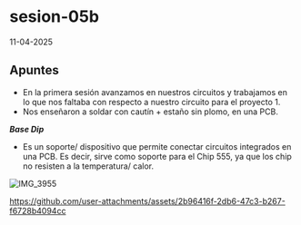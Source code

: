 # sesion-05b

11-04-2025

## Apuntes

* En la primera sesión avanzamos en nuestros circuitos y trabajamos en lo que nos faltaba con respecto a nuestro circuito para el proyecto 1.
* Nos enseñaron a soldar con cautín + estaño sin plomo, en una PCB.

***Base Dip***

* Es un soporte/ dispositivo que permite conectar circuitos integrados en una PCB. Es decir, sirve como soporte para el Chip 555, ya que los chip no resisten a la temperatura/ calor.

![IMG_3955](https://github.com/user-attachments/assets/821700c3-dae2-442b-b63c-e8bb1be3e042)

<https://github.com/user-attachments/assets/2b96416f-2db6-47c3-b267-f6728b4094cc>
